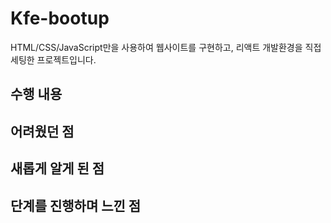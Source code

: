# Kfe-bootup
HTML/CSS/JavaScript만을 사용하여 웹사이트를 구현하고, 리액트 개발환경을 직접 세팅한 프로젝트입니다.
## 수행 내용



## 어려웠던 점



## 새롭게 알게 된 점

## 단계를 진행하며 느낀 점
